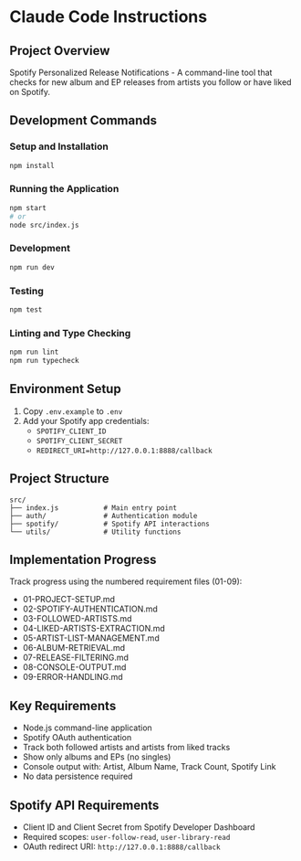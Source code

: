 # Claude Code Instructions

## Project Overview
Spotify Personalized Release Notifications - A command-line tool that checks for new album and EP releases from artists you follow or have liked on Spotify.

## Development Commands

### Setup and Installation
```bash
npm install
```

### Running the Application
```bash
npm start
# or
node src/index.js
```

### Development
```bash
npm run dev
```

### Testing
```bash
npm test
```

### Linting and Type Checking
```bash
npm run lint
npm run typecheck
```

## Environment Setup
1. Copy `.env.example` to `.env`
2. Add your Spotify app credentials:
   - `SPOTIFY_CLIENT_ID`
   - `SPOTIFY_CLIENT_SECRET`
   - `REDIRECT_URI=http://127.0.0.1:8888/callback`

## Project Structure
```
src/
├── index.js           # Main entry point
├── auth/              # Authentication module
├── spotify/           # Spotify API interactions
└── utils/             # Utility functions
```

## Implementation Progress
Track progress using the numbered requirement files (01-09):
- 01-PROJECT-SETUP.md
- 02-SPOTIFY-AUTHENTICATION.md
- 03-FOLLOWED-ARTISTS.md
- 04-LIKED-ARTISTS-EXTRACTION.md
- 05-ARTIST-LIST-MANAGEMENT.md
- 06-ALBUM-RETRIEVAL.md
- 07-RELEASE-FILTERING.md
- 08-CONSOLE-OUTPUT.md
- 09-ERROR-HANDLING.md

## Key Requirements
- Node.js command-line application
- Spotify OAuth authentication
- Track both followed artists and artists from liked tracks
- Show only albums and EPs (no singles)
- Console output with: Artist, Album Name, Track Count, Spotify Link
- No data persistence required

## Spotify API Requirements
- Client ID and Client Secret from Spotify Developer Dashboard
- Required scopes: `user-follow-read`, `user-library-read`
- OAuth redirect URI: `http://127.0.0.1:8888/callback`